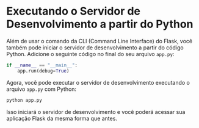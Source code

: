 # Executando o Servidor de Desenvolvimento a partir do Python

Além de usar o comando da CLI (Command Line Interface) do Flask, você também pode iniciar o servidor de desenvolvimento a partir do código Python. Adicione o seguinte código no final do seu arquivo `app.py`:

```python
if __name__ == "__main__":
    app.run(debug=True)
```

Agora, você pode executar o servidor de desenvolvimento executando o arquivo `app.py` com Python:

```bash
python app.py
```

Isso iniciará o servidor de desenvolvimento e você poderá acessar sua aplicação Flask da mesma forma que antes.
